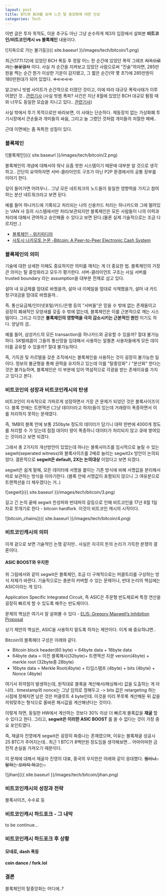 ```yaml
---
layout: post
title: BTC와 BCH를 보며 느낀 탈 중앙화에 대한 단상
categories: Tech
---
```


이번 글은 투자 목적도, 이윤 추구도 아닌 그냥 순수하게 제3자 입장에서 살펴본 **비트코인/비트코인캐시 vs 블록체인** 내용이다.

![지옥으로 가는 불기둥]({{ site.baseurl }}/images/tech/bitcoin/1.png)

최근(17.11.12)에 있었던 BCH 폭등 후 정말 어느 한 순간에 있었던 폭락 그래프 ~~지옥으로 가는 불꽃열차~~ 이다. 사실 저 순간을 지켜보고 있었던 사람으로써 "진술"하자면, 285만원을 찍는 순간 뭔가 이상한 기운이 감지됐고, 그 짧은 순간(약 몇 초?)에 285만원이 180만원대가 되어 있었다. ~~ㅎㄷㄷㄷㄷ~~

알고보니 빗썸 사이트가 순간적으로 터졌던 것이고, 이에 따라 대규모 폭락사태가 이루어졌던 것.. [관련기사](http://thel.mt.co.kr/newsView.html?no=2017111417238238403&ref=https%3A%2F%2Fsearch.naver.com)
(사실 빗썸 폭파? 사건은 지난 8월에 있었던 BCH 대규모 펌핑 때와 너무도 동일한 모습을 지니고 있다.. [관련기사](http://www.kinews.net/news/articleView.html?idxno=110261))

사실 밖에서 투기 목적으로만 바라보면, 이 사태는 단순하다. 제동장치 없는 가상화폐 투기시장에서 큰손들과 개미들의 싸움, 그리고 늘 그랬던 것처럼 개미들의 처절한 패배..

근데 이면에는 좀 독특한 성질이 있다.

### 블록체인

![블록체인]({{ site.baseurl }}/images/tech/bitcoin/2.png)

블록체인의 개념에 대해서야 워낙 요즘 핫한 시스템이기 때문에 대부분 알 것으로 생각하고.. 간단히 요약하자면 서버-클라이언트 구조가 아닌 P2P 환경에서의 공통 장부를 이야기 한다.

깊이 들어가면 어려우니.. 그냥 모든 네트워크의 노드들이 동일한 영향력을 가지고 참여하는 분산 네트워크라고 보면 된다.

예를 들어 하나카드에 기록되고 처리되는 나의 신용카드 처리는 하나카드와 그에 딸려있는 VAN 사 등의 시스템에서만 처리/보관되지만 블록체인은 모든 사람들이 나의 이력과 처리에 대해서 관여하고 승인해줄 수 있다고 보면 된다.(물론 실제 기술적으로는 조금 다르지만..)

* [블록체인 - 위키피디아](https://en.wikipedia.org/wiki/Blockchain)
* [사토시 나카모토 논문 -Bitcoin: A Peer-to-Peer Electronic Cash System ](https://bitcoin.org/bitcoin.pdf)

### 블록체인의 의미

기술에 대한 상세한 이해도 중요하지만 의미를 깨치는 게 더 중요한 법. 블록체인의 가장 큰 의미는 탈 중앙화라고 모두가 평가한다. 서버-클라이언트 구조는 사실 서버를 trusted boundary 라는 assumption을 대부분 전제로 삼고 있다.

설마 내 요금제를 맘대로 바꿨을까, 설마 내 이메일을 맘대로 삭제했을가, 설마 내 카드 청구대금을 맘대로 바꿨을까..

즉. 통신요금제/인터넷포털/카드/은행 등의 "서버들"은 믿을 수 밖에 없는 존재들이고 굉장히 폐쇄적인 모양새를 갖출 수 밖에 없는데, 블록체인은 이를 근본적으로 깨는 시스템이다. 그리고 이것은 **블록체인의 영향력을 극히 감소시키는 근본적인 원인** 이기도 하다. 양날의 검..

예를 들어, 삼성카드의 모든 transaction을 하나카드와 공유할 수 있을까? 절대 불가능하다. SK텔레콤이 그들의 통신망을 임대해서 사용하는 알뜰폰 사용자들에게 모든 데이터를 공유할 수 있을까? 절대 불가능하다.

즉, 기득권 및 카르텔을 갖춘 조직에서는 블록체인을 사용하는 것이 굉장히 불가능한 일이다. 정보의 불균형을 통해 권력을 유지하고 있는데 이를 "탈중앙화" / "분산화" 한다는 것은 불가능하며, 블록체인은 이 부분에 있어 역설적으로 각광을 받는 존재이유를 가지고 있다고 본다.

### 비트코인의 성장과 비트코인캐시의 탄생

비트코인이 지속적으로 가파르게 성장하면서 가장 큰 문제가 되었던 것은 블록사이즈이다. 블록 안에는 트랜잭션 (그냥 데이터라고 하자)들이 있는데 거래량이 폭증하면서 이를 처리하지 못하는 문제였다.

즉, 1MB의 블록 안에 보통 250byte 정도의 데이터가 담기니 대략 한번에 4000개 정도를 처리할 수 가 있는데 점점 데이터 량이 폭증하니 데이터가 처리되지 않고 큐에 쌓여있는 것이라고 보면 되겠다.

그래서 총 2가지의 개선방안이 있었는데 하나는 블록사이즈를 임시적으로 늘릴 수 있는 segwit(seperated witness)와 블록사이즈를 2배로 늘리는 segwit2x 방안이 논의되었다. 결론적으로 **segwit은 default, 2X는 논의대상** 이었다고 보면 되겠다.

segwit은 쉽게 말해, 모든 데이터에 서명을 붙이는 기존 방식에 비해 서명값을 분리해서 따로 보관하는 방식을 이야기한다. (블록 안에 서명값이 포함되지 않으니 그 여유분으로 트랜잭션을 더 채우겠다는 거..)

![segwit]({{ site.baseurl }}/images/tech/bitcoin/3.png)

 길고 긴 논의 끝에 segwit 찬성파와 반대파의 갈등으로 인해 비트코인을 17년 8월 1일자로 쪼개기로 한다 - bitcoin hardfork. 이것이 비트코인 캐시의 시작이다.

![bitcoin_chains]({{ site.baseurl }}/images/tech/bitcoin/4.png)

### 비트코인캐시의 의미

이게 겉으로 보면 기술적인 논쟁 같지만.. 사실은 지극히 돈의 논리가 가득한 분쟁의 결론이다.

#### ASIC BOOST와 우지한

위 그림에서와 같이 segwit은 블록체인, 조금 더 구체적으로는 머클트리를 구성하는 방식 자체가 바뀐다. 기술적으로는 충분히 커버할 수 있는 문제이나, 반대 논리의 핵심에는 ASIC이라는 게 있다.

Application Specific Integrated Circuit, 즉 ASIC은 주문형 반도체로써 특정 연산을 굉장히 빠르게 할 수 있도록 해주는 반도체이다.

문제의 핵심은 여기서 잘 살펴볼 수 있다 - [ELI5: Gregory Maxwell’s Inhibition Proposal](https://medium.com/@jimmysong/eli5-gregory-maxwells-inhibition-proposal-884f11652b89)

상기 제안의 핵심은, ASIC을 사용하지 말도록 하자는 제안이다. 이게 왜 중요하냐면..

Bitcoin의 블록헤더 구성은 아래와 같다.

+ Bitcoin block header(80 byte) = 64byte data + 16byte data
+ 64byte data = 이전 블록해시(32byte)+ 트랜잭션 지문 version(4byte) +  merkle root (32byte중 28byte)
+ 16byte data =  Merkle Root(4byte) + 타임스탬프 (4byte) + bits (4byte) + Nonce (4byte)

여기서 취약점이 발생하는데, 원칙대로 블록을 계산해서(해싱해서) 값을 도출하는 게 아니라.. timestamp와 nonce는 그냥 임의로 정해두고 -> bits 값은 retargeting 하는 시점에 정해지면 남은 것은 머클루트 4 byte인데. 이것을 미리 쭈루룩 계산해둔 뒤 값을 끼워맞추는 형식으로 올바른 해시값을 계산해낸다는 것이다.

이렇게 하면, 동일한 HW에서 계산하는 것보다 30% 이상 더 빠르게 블록값을 **채굴** 할 수 있다고 한다. 그리고, **segwit은 이러한 ASIC BOOST** 를 쓸 수 없다는 것이 가장 중요 포인트였다.

즉, 채굴자 진영에게 segwit은 굉장히 짜증나는 존재였으며, 이유는 블록채굴 성공시 25 BTC가 주어지는데.. 최근 1 BTC가 8백만원 정도임을 생각해보면... 어마어마한 금전적 손실을 가져오기 때문이다.

이 문제에 대해서 채굴자 진영의 대표, 중국의 우지한은 아래와 같이 응대했다. ~~찔리냐.. 말하는 꼬라지 하고는..~~

![jihan]({{ site.baseurl }}/images/tech/bitcoin/jihan.png)

### 비트코인캐시의 성장과 전략

블록사이즈, 수수료 등

### 비트코인캐시 하드포크 - 그 내막

to be continue...

### 비트코인캐시 하드포크 후 상황

#### 모네로, dash 폭등
#### coin dance / fork.lol

### 결론

블록체인의 탈중앙화는 어디에..?
